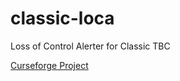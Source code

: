 # classic-loca
Loss of Control Alerter for Classic TBC

[Curseforge Project](https://www.curseforge.com/wow/addons/loca-loss-of-control-alerter-for-tbc-classic)
